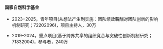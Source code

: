 

  

<br>

#### 国家自然科学基金

- 2023−2025，青年项目(从想法产生到实施：团队绩效薪酬对团队创新的影响机制研究；72202096)，项目主持人，30万
  
- 2019–2024，重点项目(基于跨界共享的组织竞合与突破性创新机制研究；71832004)，参与者，240万


